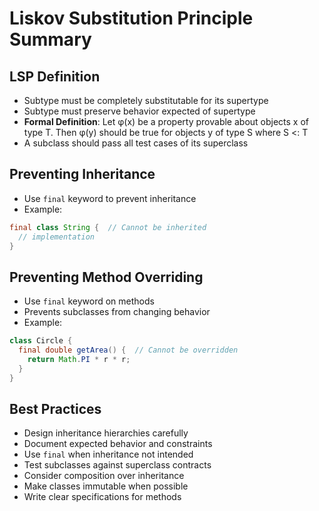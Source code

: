 # Liskov Substitution Principle Summary

## LSP Definition
- Subtype must be completely substitutable for its supertype
- Subtype must preserve behavior expected of supertype
- **Formal Definition**: Let φ(x) be a property provable about objects x of type T. Then φ(y) should be true for objects y of type S where S <: T
- A subclass should pass all test cases of its superclass

## Preventing Inheritance
- Use `final` keyword to prevent inheritance
- Example:
```java
final class String {  // Cannot be inherited
  // implementation
}
```

## Preventing Method Overriding
- Use `final` keyword on methods
- Prevents subclasses from changing behavior
- Example:
```java
class Circle {
  final double getArea() {  // Cannot be overridden
    return Math.PI * r * r;
  }
}
```

## Best Practices
- Design inheritance hierarchies carefully
- Document expected behavior and constraints
- Use `final` when inheritance not intended
- Test subclasses against superclass contracts
- Consider composition over inheritance
- Make classes immutable when possible
- Write clear specifications for methods
